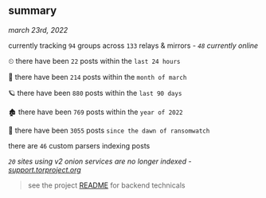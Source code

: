 
## summary
_march 23rd, 2022_

currently tracking `94` groups across `133` relays & mirrors - _`48` currently online_

⏲ there have been `22` posts within the `last 24 hours`

🦈 there have been `214` posts within the `month of march`

🪐 there have been `880` posts within the `last 90 days`

🏚 there have been `769` posts within the `year of 2022`

🦕 there have been `3055` posts `since the dawn of ransomwatch`

there are `46` custom parsers indexing posts

_`20` sites using v2 onion services are no longer indexed - [support.torproject.org](https://support.torproject.org/onionservices/v2-deprecation/)_

> see the project [README](https://github.com/thetanz/ransomwatch#ransomwatch--) for backend technicals
